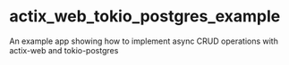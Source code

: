 # actix_web_tokio_postgres_example
An example app showing how to implement async CRUD operations with actix-web and tokio-postgres
